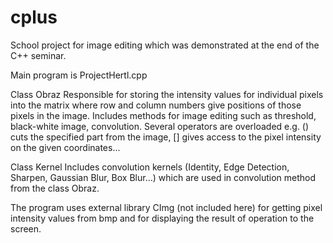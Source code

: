 # cplus
School project for image editing which was demonstrated at the end of the C++ seminar.

Main program is ProjectHertl.cpp

Class Obraz
Responsible for storing the intensity values for individual pixels into the matrix where row and column numbers give positions of those pixels in the image.
Includes methods for image editing such as threshold, black-white image, convolution.
Several operators are overloaded e.g. () cuts the specified part from the image, [] gives access to the pixel intensity on the given coordinates...

Class Kernel
Includes convolution kernels (Identity, Edge Detection, Sharpen, Gaussian Blur, Box Blur...) which are used in convolution method from the class Obraz.

The program uses external library CImg (not included here) for getting pixel intensity values from bmp and for displaying the result of operation to the screen.
